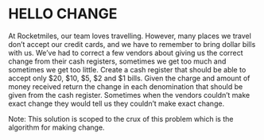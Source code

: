 #  HELLO CHANGE
 
 At Rocketmiles, our team loves travelling. However, many places we travel don’t accept our credit cards, and we have to remember to 
 bring dollar bills with us. We’ve had to correct a few vendors about giving us the correct change from their cash registers, sometimes 
 we get too much and sometimes we get too little. Create a cash register that should be able to accept only $20, $10, $5, $2 and $1
 bills. Given the charge and amount of money received return the change in each denomination that should be given from the cash register. 
 Sometimes when the vendors couldn’t make exact change they would tell us they couldn’t make exact change.
 
Note: This solution is scoped to the crux of this problem which is the algorithm for making change.
